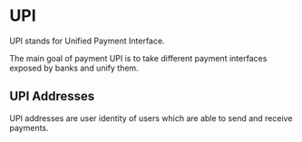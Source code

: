 # UPI

UPI stands for Unified Payment Interface.

The main goal of payment UPI is to take different payment interfaces exposed by banks and unify them.


## UPI Addresses

UPI addresses are user identity of users which are able to send and receive payments.


